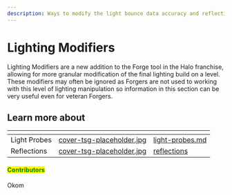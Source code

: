 ```yaml
---
description: Ways to modify the light bounce data accuracy and reflections on a level.
---
```


# Lighting Modifiers

Lighting Modifiers are a new addition to the Forge tool in the Halo franchise, allowing for more granular modification of the final lighting build on a level. These modifiers may often be ignored as Forgers are not used to working with this level of lighting manipulation so information in this section can be very useful even for veteran Forgers.



## Learn more about

<table data-view="cards"><thead><tr><th></th><th data-hidden data-card-cover data-type="files"></th><th data-hidden data-card-target data-type="content-ref"></th></tr></thead><tbody><tr><td>Light Probes</td><td><a href="../../../.gitbook/assets/cover-tsg-placeholder.jpg">cover-tsg-placeholder.jpg</a></td><td><a href="light-probes.md">light-probes.md</a></td></tr><tr><td>Reflections</td><td><a href="../../../.gitbook/assets/cover-tsg-placeholder.jpg">cover-tsg-placeholder.jpg</a></td><td><a href="reflections/">reflections</a></td></tr></tbody></table>



#### <mark style="color:green;">Contributors</mark>

Okom

